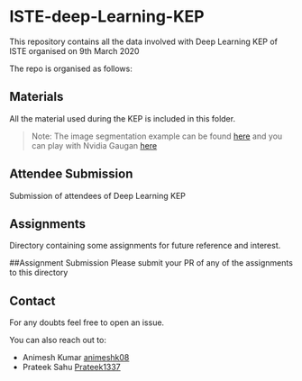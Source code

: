 # ISTE-deep-Learning-KEP
This repository contains all the data involved with Deep Learning KEP of ISTE organised on 9th March 2020

The repo is organised as follows:

## Materials
All the material used during the KEP is included in this folder.

> Note: The image segmentation example can be found [here](https://www.tensorflow.org/tutorials/images/segmentation)
and you can play with Nvidia Gaugan [here](http://nvidia-research-mingyuliu.com/gaugan)


## Attendee Submission
Submission of attendees of Deep Learning KEP

## Assignments
Directory containing some assignments for future reference and interest.

##Assignment Submission
Please submit your PR of any of the assignments to this directory


## Contact
For any doubts feel free to open an issue.

You can also reach out to:

* Animesh Kumar [animeshk08](https://github.com/animeshk08)
* Prateek Sahu [Prateek1337](https://github.com/Prateek1337)
